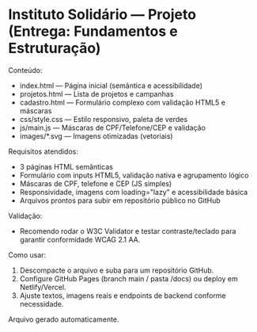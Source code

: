# Instituto Solidário — Projeto (Entrega: Fundamentos e Estruturação)

Conteúdo:
- index.html — Página inicial (semântica e acessibilidade)
- projetos.html — Lista de projetos e campanhas
- cadastro.html — Formulário complexo com validação HTML5 e máscaras
- css/style.css — Estilo responsivo, paleta de verdes
- js/main.js — Máscaras de CPF/Telefone/CEP e validação
- images/*.svg — Imagens otimizadas (vetoriais)

Requisitos atendidos:
- 3 páginas HTML semânticas
- Formulário com inputs HTML5, validação nativa e agrupamento lógico
- Máscaras de CPF, telefone e CEP (JS simples)
- Responsividade, imagens com loading="lazy" e acessibilidade básica
- Arquivos prontos para subir em repositório público no GitHub

Validação:
- Recomendo rodar o W3C Validator e testar contraste/teclado para garantir conformidade WCAG 2.1 AA.

Como usar:
1. Descompacte o arquivo e suba para um repositório GitHub.
2. Configure GitHub Pages (branch main / pasta /docs) ou deploy em Netlify/Vercel.
3. Ajuste textos, imagens reais e endpoints de backend conforme necessidade.

Arquivo gerado automaticamente.
